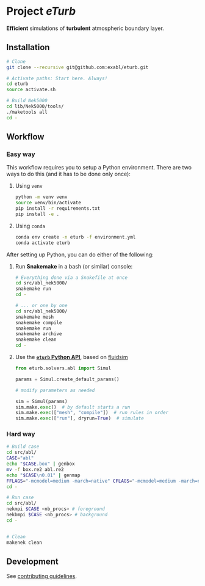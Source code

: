 # Project *eTurb*

**Efficient** simulations of **turbulent** atmospheric boundary layer.


## Installation

```sh
# Clone
git clone --recursive git@github.com:exabl/eturb.git

# Activate paths: Start here. Always!
cd eturb
source activate.sh

# Build Nek5000
cd lib/Nek5000/tools/
./maketools all
cd -

```

## Workflow

### Easy way

This workflow requires you to setup a Python environment. There are two ways to
do this (and it has to be done only once):

1. Using `venv`
   ```sh
   python -m venv venv
   source venv/bin/activate
   pip install -r requirements.txt
   pip install -e .
   ```
2. Using `conda`
   ```sh
   conda env create -n eturb -f environment.yml
   conda activate eturb
   ```
After setting up Python, you can do either of the following:

1. Run **Snakemake** in a bash (or similar) console:
   ```sh
   # Everything done via a Snakefile at once
   cd src/abl_nek5000/
   snakemake run
   cd -

   # ... or one by one
   cd src/abl_nek5000/
   snakemake mesh
   snakemake compile
   snakemake run
   snakemake archive
   snakemake clean
   cd -

2. Use the **[`eturb` Python
   API](https://exabl.github.io/eturb/_generated/eturb.html)**, based on
   [fluidsim](https://fluidsim.readthedocs.io)
   ```python
   from eturb.solvers.abl import Simul

   params = Simul.create_default_params()

   # modify parameters as needed

   sim = Simul(params)
   sim.make.exec()  # by default starts a run
   sim.make.exec(["mesh", "compile"])  # run rules in order
   sim.make.exec(["run"], dryrun=True)  # simulate
   ```

### Hard way

```sh
# Build case
cd src/abl/
CASE="abl"
echo "$CASE.box" | genbox
mv -f box.re2 abl.re2
echo "$CASE\n0.01" | genmap
FFLAGS="-mcmodel=medium -march=native" CFLAGS="-mcmodel=medium -march=native" makenek
cd -

# Run case
cd src/abl/
nekmpi $CASE <nb_procs> # foreground
nekbmpi $CASE <nb_procs> # background
cd -


# Clean
makenek clean

```

## Development

See [contributing guidelines](CONTRIBUTING.md).
